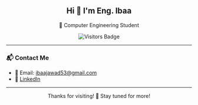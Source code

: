 <h2 align="center">Hi 👋 I'm Eng. Ibaa</h2>

<p align="center">
💜 Computer Engineering Student  
</p>

<p align="center">
<img src="https://visitor-badge.laobi.icu/badge?page_id=ibaa-klaibi.ibaa-klaibi" alt="Visitors Badge" />
</p>

---

### 📬 Contact Me

- 📧 Email: ibaajawad53@gmail.com  
- 💼 [LinkedIn](https://www.linkedin.com/in/iba-a-klaibi-8b2653342)

---

<p align="center">
Thanks for visiting! 🌸  
Stay tuned for more!
</p>
